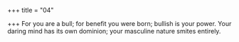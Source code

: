 +++
title = "04"

+++
For you are a bull; for benefit you were born; bullish is your power. Your daring mind has its own dominion; your masculine nature smites  entirely.  